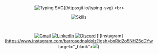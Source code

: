 <div align="center">

<br>

[![Typing SVG](https://readme-typing-svg.herokuapp.com/?font=verdana&pause=1000&color=1978A1&size=40&center=true&vCenter=true&width=1000&lines=Hello!+I'm+Ednaldo.;web+Developer!)](https:git.io/typing-svg)
<br>

![Skills](https://skillicons.dev/icons?i=js,ts,react,next,nodejs,vscode,git,github)
<br>

<br>

[![Gmail](https://img.shields.io/badge/-Gmail-%23333?style=for-the-badge&logo=gmail&logoColor=1978A1)](mailto:ednaldohackti@gmail.com)
[![LinkedIn](https://img.shields.io/badge/-LinkedIn-%23333?style=for-the-badge&logo=linkedin&logoColor=1978A1)](https://www.linkedin.com/in/ednaldo-barros-da-silva-0209019b?utm_source=share&utm_campaign=share_via&utm_content=profile&utm_medium=android_app)
[![Discord](https://img.shields.io/badge/Discord-%23333?style=for-the-badge&logo=discord&logoColor=1978A1)](https://discord.com/invite/S6BncRBp)
[![Instagram](https://www.instagram.com/barrosednaldolz?igsh=bnRid2o5NHZ5cDYw target="_blank"><img src="https://img.shields.io/badge/-Instagram-%23E4405F?style=for-the-badge&logo=instagram&logoColor=white" target="_blank">)
<br>

</div>
